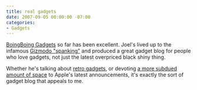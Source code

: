 ```yaml
---
title: real gadgets
date: 2007-09-05 00:00:00 -07:00
categories:
- Gadgets
---
```


<p><a href="http://gadgets.boingboing.net/">BoingBoing Gadgets</a> so far has been excellent. Joel's lived up to the infamous <a href="http://gizmodo.com/gadgets/feature/horseshoes-and-hand-grenades-joel-johnson-returnsto-spank-us-all-for-supporting-crap-236310.php">Gizmodo "spanking"</a> and produced a great gadget blog for people who love gadgets, not just the latest overpriced black shiny thing.</p>

<p>Whether he's talking about <a href="http://gadgets.boingboing.net/retro/" title="love this">retro gadgets</a>, or devoting <a href="http://gadgets.boingboing.net/2007/09/05/apple-itunes-wifi-mu.html">a more subdued amount of space</a> to Apple's latest announcements, it's exactly the sort of gadget blog that appeals to me.</p>
